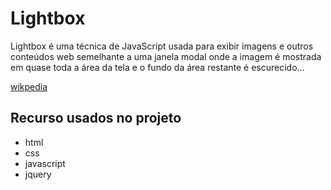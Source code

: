 # Lightbox

Lightbox é uma técnica de JavaScript usada para exibir imagens e outros conteúdos web semelhante a uma janela modal onde a imagem é mostrada em quase toda a área da tela e o fundo da área restante é escurecido...

[wikpedia](https://pt.wikipedia.org/wiki/Lightbox_(script))

## Recurso usados no projeto

- html
- css
- javascript
- jquery


